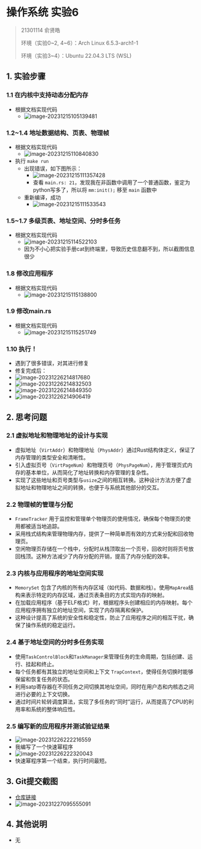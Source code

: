# 操作系统 实验6

> 21301114 俞贤皓
>
> 环境（实验0~2, 4~6）：Arch Linux 6.5.3-arch1-1
>
> 环境（实验3~4）：Ubuntu 22.04.3 LTS (WSL)

## 1. 实验步骤

### 1.1 在内核中支持动态分配内存

* 根据文档实现代码
  * ![image-20231215105139481](./README/image-20231215105139481.png)

### 1.2~1.4 地址数据结构、页表、物理帧

* 根据文档实现代码
  * ![image-20231215110840830](./README/image-20231215110840830.png)
* 执行 `make run`
  * 出现错误，如下图所示：
    * ![image-20231215111357428](./README/image-20231215111357428.png)
    * 查看 `main.rs: 21`，发现我在非函数中调用了一个普通函数，鉴定为python写多了，所以将 `mm:init();` 移至 `main` 函数中
  * 重新编译，成功
    * ![image-20231215111533543](./README/image-20231215111533543.png)

### 1.5~1.7 多级页表、地址空间、分时多任务

* 根据文档实现代码
  * ![image-20231215114522103](./README/image-20231215114522103.png)
  * 因为不小心把实验手册cat到终端里，导致历史信息翻不到，所以截图信息很少

### 1.8 修改应用程序

* 根据文档实现代码
  * ![image-20231215115138800](./README/image-20231215115138800.png)

### 1.9 修改main.rs

* 根据文档实现代码
  * ![image-20231215115251749](./README/image-20231215115251749.png)

### 1.10 执行！

* 遇到了很多错误，对其进行修复
* 修复完成后：
* ![image-20231226214817680](./README/image-20231226214817680.png)
* ![image-20231226214832503](./README/image-20231226214832503.png)
* ![image-20231226214849350](./README/image-20231226214849350.png)
* ![image-20231226214906419](./README/image-20231226214906419.png)

## 2. 思考问题

### 2.1 虚拟地址和物理地址的设计与实现

- 虚拟地址（`VirtAddr`）和物理地址（`PhysAddr`）通过Rust结构体定义，保证了内存管理的类型安全和清晰性。
- 引入虚拟页号（`VirtPageNum`）和物理页号（`PhysPageNum`），用于管理页式内存的基本单位，从而简化了地址转换和内存管理的复杂性。
- 实现了这些地址和页号类型与`usize`之间的相互转换。这种设计方法方便了虚拟地址和物理地址之间的转换，也便于与系统其他部分的交互。

### 2.2 物理帧的管理与分配

- `FrameTracker` 用于监控和管理单个物理页的使用情况，确保每个物理页的使用都被适当地追踪。
- 采用栈式结构来管理物理内存，提供了一种简单而有效的方式来分配和回收物理页。
- 空闲物理页存储在一个栈中，分配时从栈顶取出一个页号，回收时则将页号放回栈顶。这种方法减少了内存分配的开销，提高了内存分配的效率。

### 2.3 内核与应用程序的地址空间实现

- `MemorySet` 包含了内核的所有内存区域（如代码、数据和栈）。使用`MapArea`结构来表示特定的内存区域，通过页表条目的方式实现内存的映射。
- 在加载应用程序（基于ELF格式）时，根据程序头创建相应的内存映射。每个应用程序拥有独立的地址空间，实现了内存隔离和保护。
- 这种设计提高了系统的安全性和稳定性，防止了应用程序之间的相互干扰，确保了操作系统的稳定运行。

### 2.4 基于地址空间的分时多任务实现

- 使用`TaskControlBlock`和`TaskManager`来管理任务的生命周期，包括创建、运行、挂起和终止。
- 每个任务都有其独立的地址空间和上下文 `TrapContext`，使得任务切换时能够保留和恢复任务的状态。
- 利用satp寄存器在不同任务之间切换其地址空间，同时在用户态和内核态之间进行必要的上下文切换。
- 通过时间片轮转调度算法，实现了多任务的“同时”运行，从而提高了CPU的利用率和系统的整体响应性。

### 2.5 编写新的应用程序并测试验证结果

* ![image-20231226222216559](./README/image-20231226222216559.png)
* 我编写了一个快速幂程序
* ![image-20231226222320043](./README/image-20231226222320043.png)
* 快速幂程序第一个结束，执行时间最短。

## 3. Git提交截图

* [仓库链接](https://github.com/YXHXianYu/GardenerOS)
* ![image-20231227095555091](./README/image-20231227095555091.png)

## 4. 其他说明

* 无